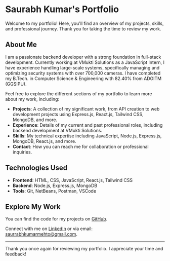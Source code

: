 # Saurabh Kumar's Portfolio

Welcome to my portfolio! Here, you'll find an overview of my projects, skills, and professional journey. Thank you for taking the time to review my work.

## About Me

I am a passionate backend developer with a strong foundation in full-stack development. Currently working at VMukti Solutions as a JavaScript Intern, I have experience handling large-scale systems, specifically managing and optimizing security systems with over 700,000 cameras. I have completed my B.Tech. in Computer Science & Engineering with 82.40% from ADGITM (GGSIPU).

Feel free to explore the different sections of my portfolio to learn more about my work, including:

- **Projects**: A collection of my significant work, from API creation to web development projects using Express.js, React.js, Tailwind CSS, MongoDB, and more.
- **Experience**: Details of my current and past professional roles, including backend development at VMukti Solutions.
- **Skills**: My technical expertise including JavaScript, Node.js, Express.js, MongoDB, React.js, and more.
- **Contact**: How you can reach me for collaboration or professional inquiries.

## Technologies Used

- **Frontend**: HTML, CSS, JavaScript, React.js, Tailwind CSS
- **Backend**: Node.js, Express.js, MongoDB
- **Tools**: Git, NetBeans, Postman, VSCode

## Explore My Work

You can find the code for my projects on [GitHub](https://github.com/saurabhkumardev).

Connect with me on [LinkedIn](https://www.linkedin.com/in/saurabhkumardev/) or via email: saurrabhkumarmehto@gmail.com.

---

Thank you once again for reviewing my portfolio. I appreciate your time and feedback!
